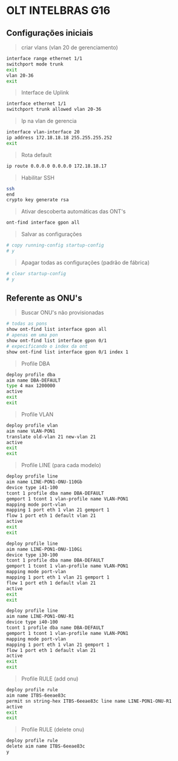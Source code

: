 # OLT INTELBRAS G16

## Configurações iniciais

> criar vlans (vlan 20 de gerenciamento)

```sh
interface range ethernet 1/1
switchport mode trunk
exit
vlan 20-36
exit
```

> Interface de Uplink

```sh
interface ethernet 1/1
switchport trunk allowed vlan 20-36
```

> Ip na vlan de gerencia

```sh
interface vlan-interface 20
ip address 172.18.18.18 255.255.255.252
exit
```

> Rota default

```sh
ip route 0.0.0.0 0.0.0.0 172.18.18.17
```

> Habilitar SSH

```sh
ssh
end
crypto key generate rsa
```

> Ativar descoberta automáticas das ONT's

```sh
ont-find interface gpon all
```

> Salvar as configurações

```sh
# copy running-config startup-config
# y
```

> Apagar todas as configurações (padrão de fábrica)

```sh
# clear startup-config
# y
```

## Referente as ONU's

> Buscar ONU's não provisionadas

```sh
# todas as pons
show ont-find list interface gpon all
# apenas em uma pon
show ont-find list interface gpon 0/1
# expecificando o index da ont
show ont-find list interface gpon 0/1 index 1
```

> Profile DBA

```sh
deploy profile dba
aim name DBA-DEFAULT
type 4 max 1200000
active
exit
exit
```

> Profile VLAN

```sh
deploy profile vlan
aim name VLAN-PON1
translate old-vlan 21 new-vlan 21
active
exit
exit
```

>Profile LINE (para cada modelo)

```sh
deploy profile line
aim name LINE-PON1-ONU-110Gb
device type i41-100
tcont 1 profile dba name DBA-DEFAULT
gemport 1 tcont 1 vlan-profile name VLAN-PON1
mapping mode port-vlan
mapping 1 port eth 1 vlan 21 gemport 1
flow 1 port eth 1 default vlan 21
active
exit
exit

deploy profile line
aim name LINE-PON1-ONU-110Gi
device type i30-100
tcont 1 profile dba name DBA-DEFAULT
gemport 1 tcont 1 vlan-profile name VLAN-PON1
mapping mode port-vlan
mapping 1 port eth 1 vlan 21 gemport 1
flow 1 port eth 1 default vlan 21
active
exit
exit

deploy profile line
aim name LINE-PON1-ONU-R1
device type i40-100
tcont 1 profile dba name DBA-DEFAULT
gemport 1 tcont 1 vlan-profile name VLAN-PON1
mapping mode port-vlan
mapping 1 port eth 1 vlan 21 gemport 1
flow 1 port eth 1 default vlan 21
active
exit
exit    
```

> Profile RULE (add onu)

```sh
deploy profile rule
aim name ITBS-6eeae83c
permit sn string-hex ITBS-6eeae83c line name LINE-PON1-ONU-R1
active
exit
exit
```

> Profile RULE (delete onu)

```sh
deploy profile rule
delete aim name ITBS-6eeae83c
y
```

